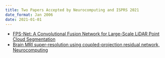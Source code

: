 ```yaml
---
title: Two Papers Accepted by Neurocomputing and ISPRS 2021
date_format: Jan 2006
date: 2021-01-01
---
```


* [FPS-Net: A Convolutional Fusion Network for Large-Scale LiDAR Point Cloud Segmentation
](https://sg-vilab.github.io/publication/xiao2021fps/) <br>
* [Brain MRI super-resolution using coupled-projection residual network, Neurocomputing](https://sg-vilab.github.io/publication/feng2021brain/)

<!--more-->
